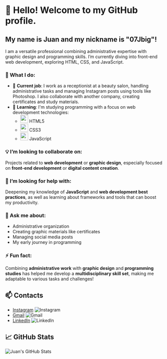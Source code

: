 # 👋 Hello! Welcome to my GitHub profile.
## My name is Juan and my nickname is "07Jbig"!

I am a versatile professional combining administrative expertise with graphic design and programming skills. I’m currently diving into front-end web development, exploring HTML, CSS, and JavaScript.

### 🚀 What I do:
- 💼 **Current job**: I work as a receptionist at a beauty salon, handling administrative tasks and managing Instagram posts using tools like Photoshop. I also collaborate with another company, creating certificates and study materials.
- 🌱 **Learning**: I'm studying programming with a focus on web development technologies:
  - <img src="https://cdn.jsdelivr.net/gh/devicons/devicon@latest/icons/html5/html5-original-wordmark.svg" width="25" height="25"/> HTML5
  - <img src="https://cdn.jsdelivr.net/gh/devicons/devicon@latest/icons/css3/css3-original-wordmark.svg" width="25" height="25"/> CSS3
  - <img src="https://cdn.jsdelivr.net/gh/devicons/devicon@latest/icons/javascript/javascript-original.svg" width="25" height="25"/> JavaScript

### 💡 I’m looking to collaborate on:
Projects related to **web development** or **graphic design**, especially focused on **front-end development** or **digital content creation**.

### 🤔 I’m looking for help with:
Deepening my knowledge of **JavaScript** and **web development best practices**, as well as learning about frameworks and tools that can boost my productivity.

### 💬 Ask me about:
- Administrative organization
- Creating graphic materials like certificates
- Managing social media posts
- My early journey in programming

### ⚡ Fun fact:
Combining **administrative work** with **graphic design** and **programming studies** has helped me develop a **multidisciplinary skill set**, making me adaptable to various tasks and challenges!

## 📫 Contacts
- [Instagram](https://instagram.com/_jnxz07_dela) ![Instagram](https://img.shields.io/badge/-Instagram-%23E4405F?style=for-the-badge&logo=instagram&logoColor=white)
- [Gmail](mailto:silva.juan21@icloud.com) ![Gmail](https://img.shields.io/badge/Gmail-D14836?style=for-the-badge&logo=gmail&logoColor=white)
- [LinkedIn](https://www.linkedin.com/in/juan-silva-5b591a342/) ![LinkedIn](https://img.shields.io/badge/-LinkedIn-%230077B5?style=for-the-badge&logo=linkedin&logoColor=white)

## 📈 GitHub Stats
![Juan's GitHub Stats](https://github-readme-stats.vercel.app/api?username=07Jbig&show_icons=true&count_private=true&hide=prs&theme=radical)
